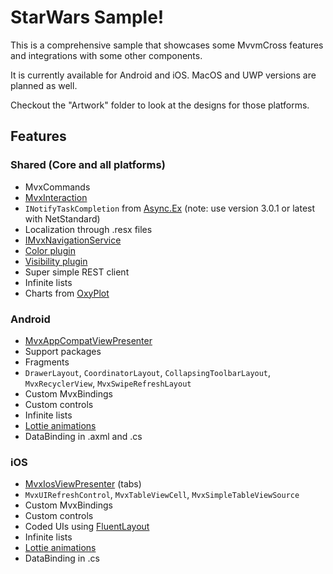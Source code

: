 # StarWars Sample!

This is a comprehensive sample that showcases some MvvmCross features and integrations with some other components.

It is currently available for Android and iOS. MacOS and UWP versions are planned as well.

Checkout the "Artwork" folder to look at the designs for those platforms.

## Features

### Shared (Core and all platforms)
- MvxCommands
- [MvxInteraction](https://www.mvvmcross.com/documentation/fundamentals/mvxinteraction)
- `INotifyTaskCompletion` from [Async.Ex](https://github.com/StephenCleary/AsyncEx) (note: use version 3.0.1 or latest with NetStandard)
- Localization through .resx files
- [IMvxNavigationService](https://www.mvvmcross.com/documentation/fundamentals/navigation)
- [Color plugin](https://www.mvvmcross.com/documentation/plugins/color)
- [Visibility plugin](https://www.mvvmcross.com/documentation/plugins/visibility)
- Super simple REST client
- Infinite lists
- Charts from [OxyPlot](http://www.oxyplot.org/)

### Android
- [MvxAppCompatViewPresenter](https://www.mvvmcross.com/documentation/presenters/android-view-presenter)
- Support packages
- Fragments
- `DrawerLayout`, `CoordinatorLayout`, `CollapsingToolbarLayout`, `MvxRecyclerView`, `MvxSwipeRefreshLayout`
- Custom MvxBindings
- Custom controls
- Infinite lists
- [Lottie animations](https://github.com/martijn00/LottieXamarin)
- DataBinding in .axml and .cs

### iOS
- [MvxIosViewPresenter](https://www.mvvmcross.com/documentation/platform/ios-view-presenter) (tabs)
- `MvxUIRefreshControl`, `MvxTableViewCell`, `MvxSimpleTableViewSource`
- Custom MvxBindings
- Custom controls
- Coded UIs using [FluentLayout](https://github.com/FluentLayout/Cirrious.FluentLayout)
- Infinite lists
- [Lottie animations](https://github.com/martijn00/LottieXamarin)
- DataBinding in .cs
